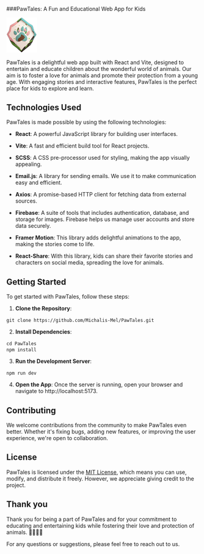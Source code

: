 ###PawTales: A Fun and Educational Web App for Kids

<img src="./public/pawLogo.png" alt="PawTales Logo" width="80" >

PawTales is a delightful web app built with React and Vite, designed to entertain and educate children about the wonderful world of animals. Our aim is to foster a love for animals and promote their protection from a young age. With engaging stories and interactive features, PawTales is the perfect place for kids to explore and learn.

## Technologies Used

PawTales is made possible by using the following technologies:

- **React**: A powerful JavaScript library for building user interfaces.

- **Vite**: A fast and efficient build tool for React projects.

- **SCSS**: A CSS pre-processor used for styling, making the app visually appealing.

- **Email.js**: A library for sending emails. We use it to make communication easy and efficient.

- **Axios**: A promise-based HTTP client for fetching data from external sources.

- **Firebase**: A suite of tools that includes authentication, database, and storage for images. Firebase helps us manage user accounts and store data securely.

- **Framer Motion**: This library adds delightful animations to the app, making the stories come to life.

- **React-Share**: With this library, kids can share their favorite stories and characters on social media, spreading the love for animals.

## Getting Started

To get started with PawTales, follow these steps:

1. **Clone the Repository**:
```
git clone https://github.com/Michalis-Mel/PawTales.git
```

2. **Install Dependencies**:
```
cd PawTales
npm install
```

3. **Run the Development Server**:

```
npm run dev
```

4. **Open the App**:
   Once the server is running, open your browser and navigate to http://localhost:5173.

## Contributing

We welcome contributions from the community to make PawTales even better. Whether it's fixing bugs, adding new features, or improving the user experience, we're open to collaboration.

## License

PawTales is licensed under the <a href="https://github.com/Michalis-Mel/PawTales/blob/main/LICENSE">MIT License</a>, which means you can use, modify, and distribute it freely. However, we appreciate giving credit to the project.

## Thank you

Thank you for being a part of PawTales and for your commitment to educating and entertaining kids while fostering their love and protection of animals. 🐶🐱🐰🦁

For any questions or suggestions, please feel free to reach out to us.
